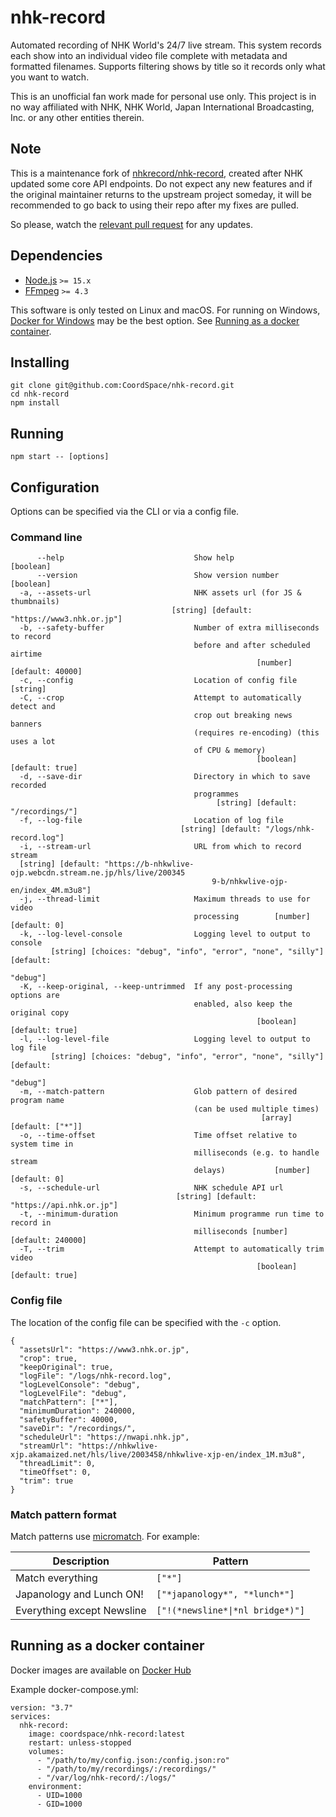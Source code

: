 # nhk-record

Automated recording of NHK World's 24/7 live stream. This system records each show into an individual video file complete with metadata and formatted filenames. Supports filtering shows by title so it records only what you want to watch. 

This is an unofficial fan work made for personal use only. This project is in no way affiliated with NHK, NHK World, Japan International Broadcasting, Inc. or any other entities therein.

## Note

This is a maintenance fork of [nhkrecord/nhk-record](https://github.com/nhkrecord/nhk-record), created after NHK updated some core API endpoints. Do not expect any new features and if the original maintainer returns to the upstream project someday, it will be recommended to go back to using their repo after my fixes are pulled. 

So please, watch the [relevant pull request](https://github.com/nhkrecord/nhk-record/pull/35) for any updates.

## Dependencies

- [Node.js](https://github.com/nodejs/node) `>= 15.x`
- [FFmpeg](https://github.com/FFmpeg/FFmpeg) `>= 4.3`

This software is only tested on Linux and macOS. For running on Windows, [Docker for Windows](https://docs.docker.com/docker-for-windows/install/) may be the best option. See [Running as a docker container](#running-as-a-docker-container).

## Installing

```
git clone git@github.com:CoordSpace/nhk-record.git
cd nhk-record
npm install
```

## Running

```
npm start -- [options]
```

## Configuration

Options can be specified via the CLI or via a config file.

### Command line

```
      --help                             Show help                     [boolean]
      --version                          Show version number           [boolean]
  -a, --assets-url                       NHK assets url (for JS & thumbnails)
                                    [string] [default: "https://www3.nhk.or.jp"]
  -b, --safety-buffer                    Number of extra milliseconds to record
                                         before and after scheduled airtime
                                                       [number] [default: 40000]
  -c, --config                           Location of config file        [string]
  -C, --crop                             Attempt to automatically detect and
                                         crop out breaking news banners
                                         (requires re-encoding) (this uses a lot
                                         of CPU & memory)
                                                       [boolean] [default: true]
  -d, --save-dir                         Directory in which to save recorded
                                         programmes
                                              [string] [default: "/recordings/"]
  -f, --log-file                         Location of log file
                                      [string] [default: "/logs/nhk-record.log"]
  -i, --stream-url                       URL from which to record stream
  [string] [default: "https://b-nhkwlive-ojp.webcdn.stream.ne.jp/hls/live/200345
                                             9-b/nhkwlive-ojp-en/index_4M.m3u8"]
  -j, --thread-limit                     Maximum threads to use for video
                                         processing        [number] [default: 0]
  -k, --log-level-console                Logging level to output to console
         [string] [choices: "debug", "info", "error", "none", "silly"] [default:
                                                                        "debug"]
  -K, --keep-original, --keep-untrimmed  If any post-processing options are
                                         enabled, also keep the original copy
                                                       [boolean] [default: true]
  -l, --log-level-file                   Logging level to output to log file
         [string] [choices: "debug", "info", "error", "none", "silly"] [default:
                                                                        "debug"]
  -m, --match-pattern                    Glob pattern of desired program name
                                         (can be used multiple times)
                                                        [array] [default: ["*"]]
  -o, --time-offset                      Time offset relative to system time in
                                         milliseconds (e.g. to handle stream
                                         delays)           [number] [default: 0]
  -s, --schedule-url                     NHK schedule API url
                                     [string] [default: "https://api.nhk.or.jp"]
  -t, --minimum-duration                 Minimum programme run time to record in
                                         milliseconds [number] [default: 240000]
  -T, --trim                             Attempt to automatically trim video
                                                       [boolean] [default: true]
```

### Config file

The location of the config file can be specified with the `-c` option.

```
{
  "assetsUrl": "https://www3.nhk.or.jp",
  "crop": true,
  "keepOriginal": true,
  "logFile": "/logs/nhk-record.log",
  "logLevelConsole": "debug",
  "logLevelFile": "debug",
  "matchPattern": ["*"],
  "minimumDuration": 240000,
  "safetyBuffer": 40000,
  "saveDir": "/recordings/",
  "scheduleUrl": "https://nwapi.nhk.jp",
  "streamUrl": "https://nhkwlive-xjp.akamaized.net/hls/live/2003458/nhkwlive-xjp-en/index_1M.m3u8",
  "threadLimit": 0,
  "timeOffset": 0,
  "trim": true
}
```

### Match pattern format

Match patterns use [micromatch](https://github.com/micromatch/micromatch). For example:

| Description                | Pattern                          |
| -------------------------- | -------------------------------- |
| Match everything           | `["*"]`                          |
| Japanology and Lunch ON!   | `["*japanology*", "*lunch*"]`    |
| Everything except Newsline | `["!(*newsline*\|*nl bridge*)"]` |

## Running as a docker container

Docker images are available on [Docker Hub](https://hub.docker.com/repository/docker/coordspace/nhk-record)

Example docker-compose.yml:

```
version: "3.7"
services:
  nhk-record:
    image: coordspace/nhk-record:latest
    restart: unless-stopped
    volumes:
      - "/path/to/my/config.json:/config.json:ro"
      - "/path/to/my/recordings/:/recordings/"
      - "/var/log/nhk-record/:/logs/"
    environment:
      - UID=1000
      - GID=1000
```
